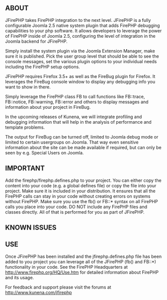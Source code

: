 ## ABOUT

JFirePHP takes FirePHP integration to the next level. JFirePHP is a fully configurable 
Joomla 2.5 native system plugin that adds FirePHP debugging capabilities to your php software.
It allows developers to leverage the power of FirePHP inside of Joomla 2.5, configuring 
the level of integration in the Joomla backend for JFirePHP. 

Simply install the system plugin via the Joomla Extension Manager, make sure it is published.
Pick the user group level that should be able to see the console messages, set the various 
plugin options to your individual needs including the FirePHP setup options.

JFirePHP requires Firefox 3.5+ as well as the FireBug plugin for Firefox. It leverages the 
FireBug console window to display any debugging info you want to show in there.

Simply leverage the FirePHP class FB to call functions like FB::trace, FB::notice, FB::warning,
FB::error and others to display messages and information about your project in FireBug.

In the upcoming releases of Kunena, we will integrate profiling and debugging information
that will help in the analysis of performance and template problems. 

The output for FireBug can be turned off, limited to Joomla debug mode or limited to certain
usergroups on Joomla. That way even sensitive information about the site can be made available 
if required, but can only be seen by e.g. Special Users on Joomla. 

## IMPORTANT

Add the firephp/firephp.defines.php to your project. You can either copy the content into 
your code (e.g. a global defines file) or copy the file into your project. Make sure it is 
included in your distribution. It ensures that all the FirePHP calls can stay in your code
without creating errors on systems without FirePHP.
Make sure you use the fb() or FB::* syntax on all FirePHP calls you place into your code.
DO NOT include any FirePHP files and classes directly. All of that is performed for you
as part of JFirePHP.

## KNOWN ISSUES



## USE

Once JFirePHP has been installed and the jfirephp.defines.php file has been added to you project
you can leverage all of the JFirePHP (fb() and FB::*) functionality in your code. See the 
FirePHP Headquarters at http://www.firephp.org/HQ/Use.htm for detailed information about 
FirePHP and its usage.

For feedback and support please visit the forums at http://www.kunena.com/jfirephp

